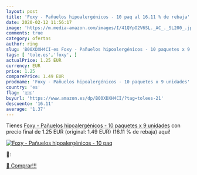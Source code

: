 ```yaml
---
layout: post
title: 'Foxy - Pañuelos hipoalergénicos - 10 paq al 16.11 % de rebaja'
date: 2020-02-12 11:56:17
image: 'https://m.media-amazon.com/images/I/41QYpO2V6SL._AC_._SL200_.jpg'
comments: true
category: ofertas
author: ring
slug: 'B00XDXH4CI-es Foxy - Pañuelos hipoalergénicos - 10 paquetes x 9 unidades'
tags: [ 'tole.es','foxy', ]
actualPrice: 1.25 EUR
currency: EUR
price: 1.25
comparePrice: 1.49 EUR
prodname: 'Foxy - Pañuelos hipoalergénicos - 10 paquetes x 9 unidades'
country: 'es'
flag: '🇪🇸'
buyurl: 'https://www.amazon.es/dp/B00XDXH4CI/?tag=tolees-21'
descuento: '16.11'
average: '1.37'
---
```


Tienes [Foxy - Pañuelos hipoalergénicos - 10 paquetes x 9 unidades](https://www.amazon.es/dp/B00XDXH4CI/?tag=tolees-21) con precio final de  1.25 EUR (original: 1.49 EUR) (16.11 %  de rebaja) aqui!

[![Foxy - Pañuelos hipoalergénicos - 10 paq](https://m.media-amazon.com/images/I/41QYpO2V6SL._AC_._SL200_.jpg)](https://www.amazon.es/dp/B00XDXH4CI/?tag=tolees-21)

🔎:


[🛒 Comprar!!!](https://www.amazon.es/dp/B00XDXH4CI/?tag=tolees-21)
